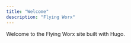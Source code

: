 ```yaml
---
title: "Welcome"
description: "Flying Worx"
---
```


Welcome to the Flying Worx site built with Hugo.

